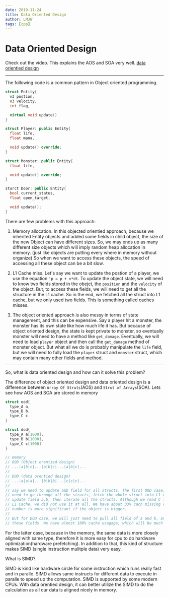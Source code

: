 ```yaml
---
date: 2019-11-24
title: Data Oriented Design
author: LMJW
tags: [cpp]
---
```


# Data Oriented Design

Check out the video. This explains the AOS and SOA very well.
[data orientied design](https://www.youtube.com/watch?v=ScvpoiTbMKc)

---

The following code is a common pattern in Object oriented programming.

```Cpp
struct Entity{
  v3 postion,
  v3 velocity,
  int flag,

  virtual void update()
}

struct Player: public Entity{
  float life,
  float mana,

  void update() override;
}

struct Monster: public Entity{
  float life,

  void update() override;
}

sturct Door: public Entity{
  bool current_status,
  float open_target,

  void update();
}
```

There are few problems with this approach:

1. Memory allocation. In this objected orientied approach, because we inherited Entity objects and added some fields in child object, the size of the new Object can have different sizes. So, we may ends up as many different size objects which will imply random heap allocation in memory. (just like objects are putting every where in memory without organize) So when we want to access these objects, the speed of accessing all these object can be a bit slow.

2. L1 Cache miss. Let's say we want to update the postion of a player, we use the equation `'p = p + v*dt`. To update the object state, we will need to know two fields stored in the obejct, the `position` and the `velocity` of the object. But, to access these fields, we will need to get all the structure in the L1 cache. So in the end, we fetched all the struct into L1 cache, but we only used two fields. This is something called caches misses.

3. The object oriented approach is also messy in terms of state management, and this can be expensive. Say a player hit a monster, the monster has its own state like how much life it has. But because of object oriented design, the state is kept private to monster, so eventually monster will need to have a method like `get_damage`. Eventually, we will need to load `player` object and then call the `get_damage` method of monster object. But what all we do is probably manipulate the `life` field, but we will need to fully load the `player` struct and `monster` struct, which may contain many other fields and method.

---

So, what is data oriented design and how can it solve this problem?

The difference of object oriented design and data oriented design is a difference between `Array Of Struts`(AOS) and `Strut of Arrays`(SOA). Lets see how AOS and SOA are stored in memory

```Cpp
struct ood{
  type_A a,
  type_B b,
  type_C c
}

struct dod{
  type_A a[1000],
  type_B b[1000],
  type_C c[1000]
}

// memory
// OOD (Object orentied design)
// ...|a|b|c|...|a|b|c|...|a|b|c|...
//
// DOD (data orentied design)
// ...|a|a|a|...|b|b|b|...|c|c|c|...
//
// say we need to update a&b field for all structs. The first OOD case, we will
// need to go through all the structs, fetch the whole struct into L1 cache, then
// update field a,b, then iterate all the structs. Although we read C field in the
// L1 Cache, we did not use it at all. We have about 33% cach missing rate. This
// number is more significant if the object is bigger.
//
// But for DOD case, we will just need to pull all field of a and b, and just updates
// these fields. We have almost 100% cache usagage, which will be much faster.
```

For the latter case, because in the memory, the same data is more closely aligned with same type, therefore it is more easy for cpu to do hardware optimization(hardware prefetching). In addition to that, this kind of structure makes SIMD (single instruction mulitple data) very easy.

What is SIMD?

SIMD is kind like hardware circle for some instruction which runs really fast and in paralle. SIMD allows same instructs for different data to execute in paralle to speed up the computation. SIMD is supported by some modern CPUs. With data orentied design, it can better utilize the SIMD to do the calculation as all our data is aligned nicely in memory.

